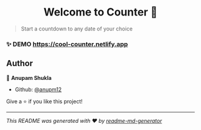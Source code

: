 <h1 align="center">Welcome to Counter 👋</h1>
<p>
</p>

> Start a countdown to any date of your choice

### ✨ DEMO https://cool-counter.netlify.app

## Author

👤 **Anupam Shukla**

- Github: [@anupm12](https://github.com/anupm12)

Give a ⭐️ if you like this project!

---

_This README was generated with ❤️ by [readme-md-generator](https://github.com/kefranabg/readme-md-generator)_
